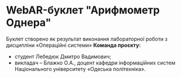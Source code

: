 # WebAR-буклет "Арифмометр Однера"
Буклет створено як результат виконання лабораторної роботи з дисципліни «Операційні системи»
**Команда проєкту:**
+ студент Лебедюк Дмитро Вадимович;
+ викладач – Блажко О.А., доцент кафедри інформаційних систем Національного університету «Одеська політехніка».
